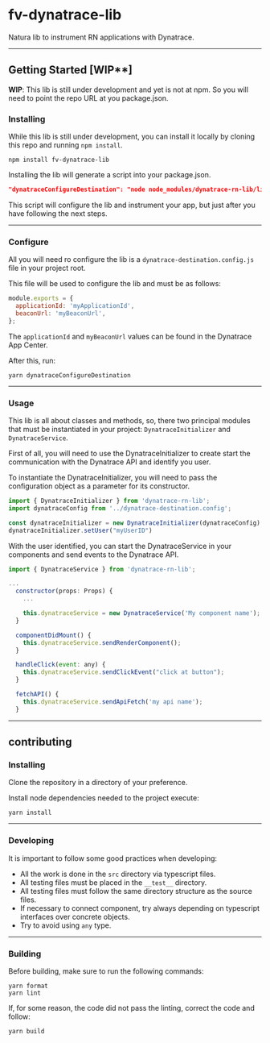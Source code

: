 # fv-dynatrace-lib

Natura lib to instrument RN applications with Dynatrace.

---

## Getting Started [WIP**]

**WIP**: This lib is still under development and yet is not at npm. So you will need to point the repo URL at you package.json.

### Installing

While this lib is still under development, you can install it locally by cloning this repo and running `npm install`.

```
npm install fv-dynatrace-lib
```

Installing the lib will generate a script into your package.json.

```json
"dynatraceConfigureDestination": "node node_modules/dynatrace-rn-lib/lib/scripts/config.js && node node_modules/@dynatrace/react-native-plugin/scripts/instrument.js"
```

This script will configure the lib and instrument your app, but just after you have following the next steps.

---

### Configure

All you will need ro configure the lib is a `dynatrace-destination.config.js` file in your project root.

This file will be used to configure the lib and must be as follows:

```js
module.exports = {
  applicationId: 'myApplicationId',
  beaconUrl: 'myBeaconUrl',
};
```

The `applicationId` and `myBeaconUrl` values can be found in the Dynatrace App Center.

After this, run:

```
yarn dynatraceConfigureDestination
```

---
### Usage

This lib is all about classes and methods, so, there two principal modules that must be instantiated in your project: `DynatraceInitializer` and `DynatraceService`.

First of all, you will need to use the DynatraceInitializer to create start the communication with the Dynatrace API and identify you user.

To instantiate the DynatraceInitializer, you will need to pass the configuration object as a parameter for its constructor.

```js
import { DynatraceInitializer } from 'dynatrace-rn-lib';
import dynatraceConfig from '../dynatrace-destination.config';

const dynatraceInitializer = new DynatraceInitializer(dynatraceConfig)
dynatraceInitializer.setUser("myUserID")
```

With the user identified, you can start the DynatraceService in your components and send events to the Dynatrace API.

```js
import { DynatraceService } from 'dynatrace-rn-lib';

...
  constructor(props: Props) {
    ...

    this.dynatraceService = new DynatraceService('My component name');
  }

  componentDidMount() {
    this.dynatraceService.sendRenderComponent();
  }

  handleClick(event: any) {
    this.dynatraceService.sendClickEvent("click at button");
  }

  fetchAPI() {
    this.dynatraceService.sendApiFetch('my api name');
  }

```

---
## contributing
### Installing
Clone the repository in a directory of your preference.

Install node dependencies needed to the project execute:
```
yarn install
```
---

### Developing

It is important to follow some good practices when developing:

- All the work is done in the `src` directory via typescript files.
- All testing files must be placed in the `__test__` directory.
- All testing files must follow the same directory structure as the source files.
- If necessary to connect component, try always depending on typescript interfaces over concrete objects.
- Try to avoid using `any` type.

---
### Building

Before building, make sure to run the following commands:

```
yarn format
yarn lint
```

If, for some reason, the code did not pass the linting, correct the code and follow:

```
yarn build
```

